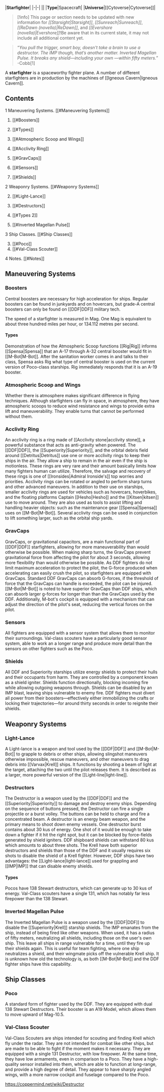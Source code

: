 |**Starfighter**|
|-|-|
||
|**Type**|Spacecraft|
|**Universe**|[[Cytoverse\|Cytoverse]]|

> [!info] This page or section needs to be updated with new information for *[[Starsight\|Starsight]]*, *[[Sunreach\|Sunreach]]*, *[[ReDawn (novella)\|ReDawn]]*, and *[[Evershore (novella)\|Evershore]]*!Be aware that in its current state, it may not include all additional content yet.

>“*You pull the trigger, smart boy, doesn't take a brain to use a destructor. The IMP though, that’s another matter. Inverted Magellan Pulse. It breaks any shield—including your own —within fifty meters.*”
\-Cobb[1]


A **starfighter** is a spaceworthy fighter plane. A number of different starfighters are in production by the machines of [[Igneous Cavern\|Igneous Cavern]].

## Contents

1 Maneuvering Systems. [[#Maneuvering Systems]] 

1. [[#Boosters]] 

1. [[#Types]] 


1. [[#Atmospheric Scoop and Wings]] 
1. [[#Acclivity Ring]] 
1. [[#GravCaps]] 
1. [[#Sensors]] 
1. [[#Shields]] 


2 Weaponry Systems. [[#Weaponry Systems]] 

2. [[#Light-Lance]] 
2. [[#Destructors]] 

2. [[#Types 2]] 


2. [[#Inverted Magellan Pulse]] 


3 Ship Classes. [[#Ship Classes]] 

3. [[#Poco]] 
3. [[#Val-Class Scouter]] 


4 Notes. [[#Notes]] 


## Maneuvering Systems
### Boosters
Central boosters are necessary for high acceleration for ships. Regular boosters can be found in junkyards and on hovercars, but grade-A central boosters can only be found on [[DDF\|DDF]] military tech.

The speed of a starfighter is measured in Mag. One Mag is equivalent to about three hundred miles per hour, or 134.112 metres per second.

#### Types
  Demonstration of how the Atmospheric Scoop functions
[[Rig\|Rig]] informs [[Spensa\|Spensa]] that an A-17 through A-32 central booster would fit in [[M-Bot\|M-Bot]].
After the sanitation worker comes in and talks to their class, Spensa asks Rig what type of central booster is used on the current version of Poco-class starships. Rig immediately responds that it is an A-19 booster.

### Atmospheric Scoop and Wings
Whether there is atmosphere makes significant difference in flying techniques. Although starfighters can fly in space, in atmosphere, they have atmospheric scoops to reduce wind resistance and wings to provide extra lift and maneuverability. They enable turns that cannot be performed without them.

### Acclivity Ring
 
An acclivity ring is a ring made of [[Acclivity stone\|acclivity stone]], a powerful substance that acts as anti-gravity when powered.
The [[DDF\|DDF]], the [[Superiority\|Superiority]], and the orbital debris field around [[Detritus\|Detritus]] use one or more acclivity rings to keep their ships in the air. They allow a ship to remain in the air even if the ship is motionless. These rings are very rare and their amount basically limits how many fighters human can utilize. Therefore, the salvage and recovery of these rings is one of [[Ironsides\|Admiral Ironside's]] top worries and priorities.
Acclivity rings can be rotated or angled to perform sharp turns and other advanced maneuvers.
In addition to their use on starships, smaller acclivity rings are used for vehicles such as hovercars, hoverbikes, and the floating platforms Captain [[Hesho\|Hesho]] and the [[Kitsen\|kitsen]] use to move around. They are also used as tools to assist lifting and handling heavier objects: such as the maintenance gear [[Spensa\|Spensa]] uses on [[M-Bot\|M-Bot]].
Several acclivity rings can be used in conjunction to lift something larger, such as the orbital ship yards.

### GravCaps
 
GravCaps, or gravitational capacitors, are a main functional part of [[DDF\|DDF]] starfighters, allowing for more maneuverability than would otherwise be possible. When making sharp turns, the GravCaps prevent gravitational force from affecting the pilot for about 3 seconds, allowing more flexibility than would otherwise be possible. As DDF fighters do not limit maximum acceleration to protect the pilot, the G-force produced when accelerating can easily crush the pilot, so starfighters are equipped with GravCaps. Standard DDF GravCaps can absorb G-forces, if the threshold of force that the GravCaps can handle is exceeded, the pilot can be injured.
[[M-Bot\|M-Bot]] is noted to have superior GravCaps than DDF ships, which can absorb larger g-forces for longer than than the GravCaps used by the DDF. Additionally, M-bot's cockpit is equipped with a mechanism that can adjust the direction of the pilot's seat, reducing the vertical forces on the pilot.

### Sensors
All fighters are equipped with a sensor system that allows them to monitor their surroundings.
Val-class scouters have a particularly good sensor system, able to work an a longer range and produce more detail than the sensors on other fighters such as the Poco.

### Shields
All DDF and Superiority starships utilize energy shields to protect their hulls and their occupants from harm. They are controlled by a component known as a shield igniter. Shields function directionally, blocking incoming fire while allowing outgoing weapons through.
Shields can be disabled by an IMP blast, leaving ships vulnerable to enemy fire. DDF fighters must divert all power from their boosters—effectively either immobilizing the crafts or locking their trajectories—for around thirty seconds in order to reignite their shields.

## Weaponry Systems
 
### Light-Lance
A Light-lance is a weapon and tool used by the [[DDF\|DDF]] and [[M-Bot\|M-Bot]] to grapple to debris or other ships, allowing slingshot maneuvers otherwise impossible, rescue maneuvers, and other maneuvers to drag debris into [[Varvax\|Krell]] ships.
It functions by shooting a beam of light at the target, attaching the two until the pilot releases them.
It is described as a larger, more powerful version of the [[Light-line\|light-line]].

### Destructors
The Destructor is a weapon used by the [[DDF\|DDF]] and the [[Superiority\|Superiority]] to damage and destroy enemy ships. Depending on the sequence of buttons pressed, the Destructor can fire a single projectile or a burst volley. The buttons can be held to charge and fire a concentrated beam.
A destructor is an energy beam weapon, and the primary means to shoot down enemy vessels. One destructor burst contains about 30 kus of energy. One shot of it would be enough to take down a fighter if it hit the right spot, but it can be blocked by force-fields generated by shield igniters. DDF shipboard shields can withstand 80 kus which amounts to about three shots. The Krell have both superior destructors and shields than those of the DDF and it usually requires six shots to disable the shield of a Krell fighter. However, DDF ships have two advantages: the [[Light-lance\|light-lance]] used for grappling and [[IMP\|IMP]] that can disable enemy shields.

#### Types
Pocos have 138 Stewart destructors, which can generate up to 30 kus of energy.
Val-Class scouters have a single 131, which has notably far less firepower than the 138 Stewart.

### Inverted Magellan Pulse
The Inverted Magellan Pulse is a weapon used by the [[DDF\|DDF]] to disable the [[Superiority\|Krell]] starship shields.
The IMP emanates from the ship, instead of being fired like other weapons. When used, it has a radius of fifty meters, neutralizing all shields, including those on the user's own ship. This leave all ships in range vulnerable for a time, until they fire up their shields again. This is useful for team fighting, where one ship neutralizes a shield, and their wingmate picks off the vulnerable Krell ship.
It is unknown how old the technology is, as both [[M-Bot\|M-Bot]] and the DDF fighter ships have this capability.


## Ship Classes
### Poco
A standard form of fighter used by the DDF.
They are equipped with dual 138 Stewart Destructors.
Their booster is an A19 Model, which allows them to move upward of Mag-10.5.

### Val-Class Scouter
 
Val-Class Scouters are ships intended for scouting and finding Krell which fly under the radar. They are not intended for combat like other ships, but are made to be able to fight if the moment makes it necessary.
They are equipped with a single 131 Destructor, with low firepower. At the same time, they have low armaments, even in comparison to a Poco.
They have a high-quality sensor installed into them, which are able to function at long-range, and provide a high degree of detail.
They appear to have sharply angled wings, with a more narrow cockpit and fuselage compared to the Poco.



https://coppermind.net/wiki/Destructor